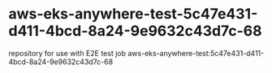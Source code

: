 # aws-eks-anywhere-test-5c47e431-d411-4bcd-8a24-9e9632c43d7c-68
repository for use with E2E test job aws-eks-anywhere-test:5c47e431-d411-4bcd-8a24-9e9632c43d7c-68
